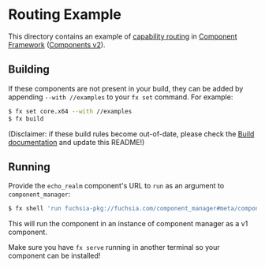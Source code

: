 # Routing Example

This directory contains an example of [capability
routing](docs/concepts/components/component_manifests#capability-routing) in [Component
Framework](docs/concepts/components/introduction.md)
([Components v2](docs/glossary.md#components-v2)).

## Building

If these components are not present in your build, they can be added by
appending `--with //examples` to your `fx set` command. For example:

```bash
$ fx set core.x64 --with //examples
$ fx build
```

(Disclaimer: if these build rules become out-of-date, please check the
[Build documentation](docs/development/workflows) and update this README!)

## Running

Provide the `echo_realm` component's URL to `run` as an argument to `component_manager`:

```bash
$ fx shell 'run fuchsia-pkg://fuchsia.com/component_manager#meta/component_manager.cmx fuchsia-pkg://fuchsia.com/components-routing-example#meta/echo_realm.cm'
```

This will run the component in an instance of component manager as a v1
component.

Make sure you have `fx serve` running in another terminal so your component can
be installed!
